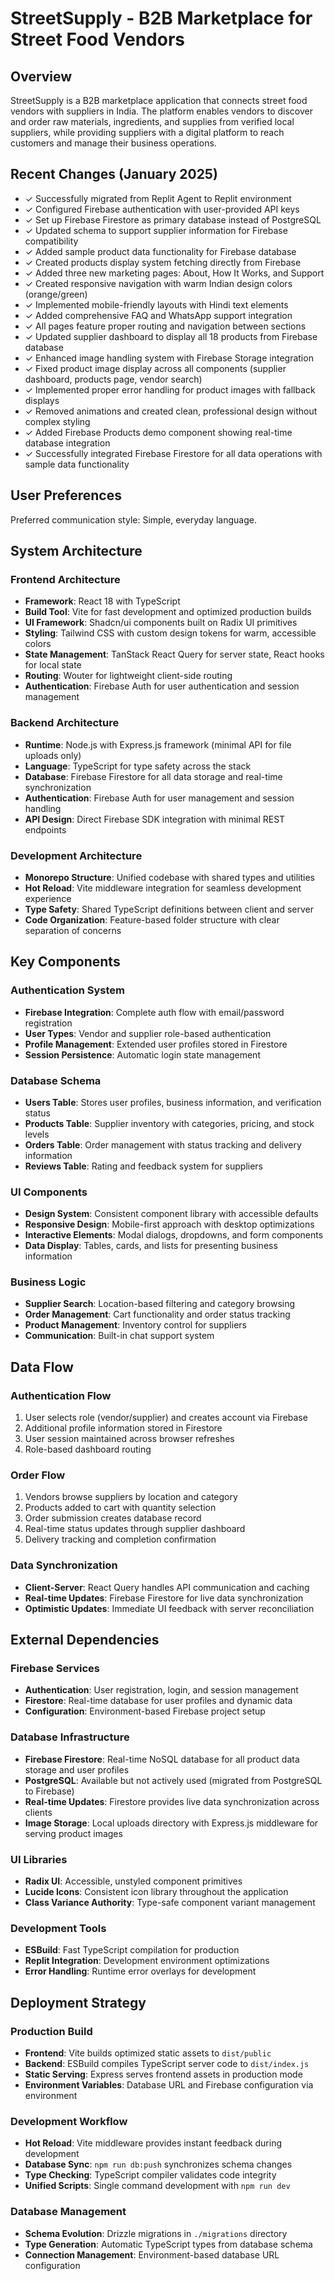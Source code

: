 # StreetSupply - B2B Marketplace for Street Food Vendors

## Overview

StreetSupply is a B2B marketplace application that connects street food vendors with suppliers in India. The platform enables vendors to discover and order raw materials, ingredients, and supplies from verified local suppliers, while providing suppliers with a digital platform to reach customers and manage their business operations.

## Recent Changes (January 2025)

- ✓ Successfully migrated from Replit Agent to Replit environment
- ✓ Configured Firebase authentication with user-provided API keys
- ✓ Set up Firebase Firestore as primary database instead of PostgreSQL
- ✓ Updated schema to support supplier information for Firebase compatibility
- ✓ Added sample product data functionality for Firebase database
- ✓ Created products display system fetching directly from Firebase
- ✓ Added three new marketing pages: About, How It Works, and Support
- ✓ Created responsive navigation with warm Indian design colors (orange/green)
- ✓ Implemented mobile-friendly layouts with Hindi text elements
- ✓ Added comprehensive FAQ and WhatsApp support integration
- ✓ All pages feature proper routing and navigation between sections
- ✓ Updated supplier dashboard to display all 18 products from Firebase database
- ✓ Enhanced image handling system with Firebase Storage integration
- ✓ Fixed product image display across all components (supplier dashboard, products page, vendor search)
- ✓ Implemented proper error handling for product images with fallback displays
- ✓ Removed animations and created clean, professional design without complex styling
- ✓ Added Firebase Products demo component showing real-time database integration
- ✓ Successfully integrated Firebase Firestore for all data operations with sample data functionality

## User Preferences

Preferred communication style: Simple, everyday language.

## System Architecture

### Frontend Architecture

- **Framework**: React 18 with TypeScript
- **Build Tool**: Vite for fast development and optimized production builds
- **UI Framework**: Shadcn/ui components built on Radix UI primitives
- **Styling**: Tailwind CSS with custom design tokens for warm, accessible colors
- **State Management**: TanStack React Query for server state, React hooks for local state
- **Routing**: Wouter for lightweight client-side routing
- **Authentication**: Firebase Auth for user authentication and session management

### Backend Architecture

- **Runtime**: Node.js with Express.js framework (minimal API for file uploads only)
- **Language**: TypeScript for type safety across the stack
- **Database**: Firebase Firestore for all data storage and real-time synchronization
- **Authentication**: Firebase Auth for user management and session handling
- **API Design**: Direct Firebase SDK integration with minimal REST endpoints

### Development Architecture

- **Monorepo Structure**: Unified codebase with shared types and utilities
- **Hot Reload**: Vite middleware integration for seamless development experience
- **Type Safety**: Shared TypeScript definitions between client and server
- **Code Organization**: Feature-based folder structure with clear separation of concerns

## Key Components

### Authentication System

- **Firebase Integration**: Complete auth flow with email/password registration
- **User Types**: Vendor and supplier role-based authentication
- **Profile Management**: Extended user profiles stored in Firestore
- **Session Persistence**: Automatic login state management

### Database Schema

- **Users Table**: Stores user profiles, business information, and verification status
- **Products Table**: Supplier inventory with categories, pricing, and stock levels
- **Orders Table**: Order management with status tracking and delivery information
- **Reviews Table**: Rating and feedback system for suppliers

### UI Components

- **Design System**: Consistent component library with accessible defaults
- **Responsive Design**: Mobile-first approach with desktop optimizations
- **Interactive Elements**: Modal dialogs, dropdowns, and form components
- **Data Display**: Tables, cards, and lists for presenting business information

### Business Logic

- **Supplier Search**: Location-based filtering and category browsing
- **Order Management**: Cart functionality and order status tracking
- **Product Management**: Inventory control for suppliers
- **Communication**: Built-in chat support system

## Data Flow

### Authentication Flow

1. User selects role (vendor/supplier) and creates account via Firebase
2. Additional profile information stored in Firestore
3. User session maintained across browser refreshes
4. Role-based dashboard routing

### Order Flow

1. Vendors browse suppliers by location and category
2. Products added to cart with quantity selection
3. Order submission creates database record
4. Real-time status updates through supplier dashboard
5. Delivery tracking and completion confirmation

### Data Synchronization

- **Client-Server**: React Query handles API communication and caching
- **Real-time Updates**: Firebase Firestore for live data synchronization
- **Optimistic Updates**: Immediate UI feedback with server reconciliation

## External Dependencies

### Firebase Services

- **Authentication**: User registration, login, and session management
- **Firestore**: Real-time database for user profiles and dynamic data
- **Configuration**: Environment-based Firebase project setup

### Database Infrastructure

- **Firebase Firestore**: Real-time NoSQL database for all product data storage and user profiles
- **PostgreSQL**: Available but not actively used (migrated from PostgreSQL to Firebase)
- **Real-time Updates**: Firestore provides live data synchronization across clients
- **Image Storage**: Local uploads directory with Express.js middleware for serving product images

### UI Libraries

- **Radix UI**: Accessible, unstyled component primitives
- **Lucide Icons**: Consistent icon library throughout the application
- **Class Variance Authority**: Type-safe component variant management

### Development Tools

- **ESBuild**: Fast TypeScript compilation for production
- **Replit Integration**: Development environment optimizations
- **Error Handling**: Runtime error overlays for development

## Deployment Strategy

### Production Build

- **Frontend**: Vite builds optimized static assets to `dist/public`
- **Backend**: ESBuild compiles TypeScript server code to `dist/index.js`
- **Static Serving**: Express serves frontend assets in production mode
- **Environment Variables**: Database URL and Firebase configuration via environment

### Development Workflow

- **Hot Reload**: Vite middleware provides instant feedback during development
- **Database Sync**: `npm run db:push` synchronizes schema changes
- **Type Checking**: TypeScript compiler validates code integrity
- **Unified Scripts**: Single command development with `npm run dev`

### Database Management

- **Schema Evolution**: Drizzle migrations in `./migrations` directory
- **Type Generation**: Automatic TypeScript types from database schema
- **Connection Management**: Environment-based database URL configuration
